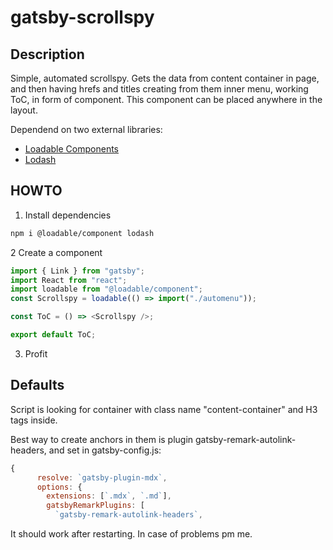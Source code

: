 # gatsby-scrollspy

## Description

Simple, automated scrollspy. Gets the data from content container in page, and then having hrefs and titles creating from them inner menu, working ToC, in form of component. This component can be placed anywhere in the layout.

Dependend on two external libraries:

- [Loadable Components](https://loadable-components.com)
- [Lodash](https://lodash.com)

## HOWTO

1. Install dependencies

```bash
npm i @loadable/component lodash
```

2 Create a component

```javascript
import { Link } from "gatsby";
import React from "react";
import loadable from "@loadable/component";
const Scrollspy = loadable(() => import("./automenu"));

const ToC = () => <Scrollspy />;

export default ToC;
```

3. Profit

## Defaults

Script is looking for container with class name "content-container" and H3 tags inside.

Best way to create anchors in them is plugin gatsby-remark-autolink-headers, and set in gatsby-config.js:

```javascript
{
      resolve: `gatsby-plugin-mdx`,
      options: {
        extensions: [`.mdx`, `.md`],
        gatsbyRemarkPlugins: [
          `gatsby-remark-autolink-headers`,
```

It should work after restarting. In case of problems pm me.
